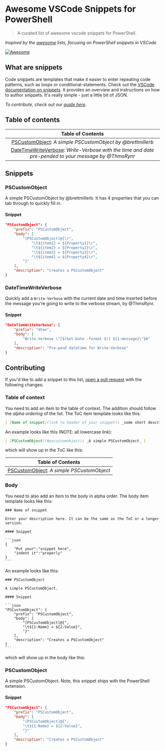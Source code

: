 # Awesome VSCode Snippets for PowerShell

> A curated list of awesome vscode snippets for PowerShell.

*Inspired by the [awesome](https://github.com/sindresorhus/awesome) lists, focusing on PowerShell snippets in VSCode*

[![Awesome](https://awesome.re/badge.svg)](https://awesome.re)

## What are snippets

Code snippets are templates that make it easier to enter repeating code patterns, such as loops or conditional-statements. Check out the [VSCode documentation on snippets](https://code.visualstudio.com/docs/editor/userdefinedsnippets). It provides an overview and instructions on how to author snippets. It's really simple - just a little bit of JSON.

_To contribute, check out our [guide here](#contributing)._

## Table of contents

| Table of Contents |
|:-----------------:|
| [PSCustomObject](#pscustomobject): _A simple PSCustomObject by @brettmillerb_ |
| [DateTimeWriteVerbose](#datetimewriteverbose): _Write-Verbose with the time and date pre-pended to your message by @ThmsRynr_ |

## Snippets

### PSCustomObject

A simple PSCustomObject by @brettmillerb. It has 4 properties that you can tab through to quickly fill in.

#### Snippet

```json
"PSCustomObject": {
    "prefix": "PSCustomObject",
    "body": [
        "[PSCustomObject]@{\r",
            "\t${item1} = ${Property1}\r",
            "\t${item2} = ${Property2}\r",
            "\t${item3} = ${Property3}\r",
            "\t${item4} = ${Property4}\r",
        "}"
    ],
    "description": "Creates a PSCustomObject"
}
```

### DateTimeWriteVerbose

Quickly add a `Write-Verbose` with the current date and time inserted before the message you're going to write to the verbose stream, by @ThmsRynr.

#### Snippet

```json
"DateTimeWriteVerbose": {
    "prefix": "dtwv",
    "body": [
        "Write-Verbose \"[$(Get-Date -format G)] ${1:message}\"$0"
    ],
    "description": "Pre-pend datetime for Write-Verbose"
}
```

## Contributing

If you'd like to add a snippet to this list, [open a pull request](https://opensource.guide/how-to-contribute/#opening-a-pull-request) with the following changes:

### Table of context

You need to add an item to the table of context. The addition should follow the *alpha ordering* of the list.
The ToC item template looks like this:

```md
| [Name of snippet](link to header of your snippet): _some short description_ |
```

An example looks like this (NOTE: all lowercase link):

```md
| [PSCustomObject](#pscustomobject): _A simple PSCustomObject_ |
```

which will show up in the ToC like this:

| Table of Contents |
|:-----------------:|
| [PSCustomObject](#pscustomobject): _A simple PSCustomObject_ |

### Body

You need to also add an item to the body in alpha order. The body item template looks like this:

    ### Name of snippet

    Enter your description here. It can be the same as the ToC or a longer version.

    #### Snippet

    ```json
    {
        "Put your":"snippet here",
        "indent it":"properly"
    }
    ```

An example looks like this:

    ### PSCustomObject

    A simple PSCustomObject.

    #### Snippet

    ```json
    "PSCustomObject": {
        "prefix": "PSCustomObject",
        "body": [
            "[PSCustomObject]@{",
            "\t${1:Name} = ${2:Value}",
            "}"
        ],
        "description": "Creates a PSCustomObject"
    }
    ```

which will show up in the body like this:

### PSCustomObject

A simple PSCustomObject. Note, this snippet ships with the PowerShell extension.

#### Snippet

```json
"PSCustomObject": {
    "prefix": "PSCustomObject",
    "body": [
        "[PSCustomObject]@{",
        "\t${1:Name} = ${2:Value}",
        "}"
    ],
    "description": "Creates a PSCustomObject"
}
```
